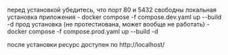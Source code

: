 перед установкой убедитесь, что порт 80 и 5432 свободны
локальная установка приложения - docker compose -f compose.dev.yaml up --build -d
прод установка (не протестиована, может вообще не работать) - docker compose -f compose.prod.yaml up --build -d 

после установки ресурс доступен по http://localhost/